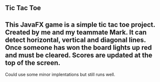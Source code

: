 ## Tic Tac Toe
This JavaFX game is a simple tic tac toe project.
Created by me and my teammate Mark.
It can detect horizontal, vertical and diagonal lines.
Once someone has won the board lights up red and must be cleared.
Scores are updated at the top of the screen.
----------------------------------------------------------
Could use some minor implentations but still runs well.
